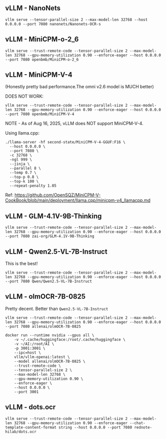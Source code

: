 ## vLLM - NanoNets

```
vllm serve --tensor-parallel-size 2 --max-model-len 32768 --host 0.0.0.0 --port 7080 nanonets/Nanonets-OCR-s
```

## vLLM - MiniCPM-o-2_6

```
vllm serve --trust-remote-code --tensor-parallel-size 2 --max-model-len 32768 --gpu-memory-utilization 0.90 --enforce-eager --host 0.0.0.0 --port 7080 openbmb/MiniCPM-o-2_6
```

## vLLM - MiniCPM-V-4

(Honestly pretty bad performance.The omni v2.6 model is MUCH better)

DOES NOT WORK:

```
vllm serve --trust-remote-code --tensor-parallel-size 2 --max-model-len 32768 --gpu-memory-utilization 0.90 --enforce-eager --host 0.0.0.0 --port 7080 openbmb/MiniCPM-V-4
```

NOTE - As of Aug 16, 2025, vLLM does NOT support MiniCPM-V-4.

Using llama.cpp:

```
./llama-server -hf second-state/MiniCPM-V-4-GGUF:F16 \
  --host 0.0.0.0 \
  --port 7080 \
  -c 32768 \
  -ngl 999 \
  --jinja \
  --parallel 8 \
  --temp 0.7 \
  --top-p 0.8 \
  --top-k 100 \
  --repeat-penalty 1.05
```

Ref: https://github.com/OpenSQZ/MiniCPM-V-CookBook/blob/main/deployment/llama.cpp/minicpm-v4_llamacpp.md

## vLLM - GLM-4.1V-9B-Thinking

```
vllm serve --trust-remote-code --tensor-parallel-size 2 --max-model-len 32768 --gpu-memory-utilization 0.90 --enforce-eager --host 0.0.0.0 --port 7080 zai-org/GLM-4.1V-9B-Thinking
```

## vLLM - Qwen2.5-VL-7B-Instruct

This is the best!

```
vllm serve --trust-remote-code --tensor-parallel-size 2 --max-model-len 32768 --gpu-memory-utilization 0.90 --enforce-eager --host 0.0.0.0 --port 7080 Qwen/Qwen2.5-VL-7B-Instruct
```

## vLLM - olmOCR-7B-0825

Pretty decent. Better than `Qwen2.5-VL-7B-Instruct`

```
vllm serve --trust-remote-code --tensor-parallel-size 2 --max-model-len 32768 --gpu-memory-utilization 0.90 --enforce-eager --host 0.0.0.0 --port 7080 allenai/olmOCR-7B-0825
```

```
docker run --runtime nvidia --gpus all \
    -v ~/.cache/huggingface:/root/.cache/huggingface \
    -v ~/AI:/root/AI \
    -p 3001:3001 \
    --ipc=host \
    vllm/vllm-openai:latest \
    --model allenai/olmOCR-7B-0825 \
    --trust-remote-code \
    --tensor-parallel-size 2 \
    --max-model-len 32768 \
    --gpu-memory-utilization 0.90 \
    --enforce-eager \
    --host 0.0.0.0 \
    --port 3001
```

## vLLM - dots.ocr

```
vllm serve --trust-remote-code --tensor-parallel-size 2 --max-model-len 32768 --gpu-memory-utilization 0.90 --enforce-eager --chat-template-content-format string --host 0.0.0.0 --port 7080 rednote-hilab/dots.ocr
```